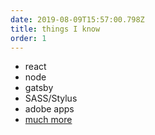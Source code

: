 ```yaml
---
date: 2019-08-09T15:57:00.798Z
title: things I know
order: 1
---
```

* react
* node
* gatsby
* SASS/Stylus
* adobe apps
* [much more](/portfolio)
